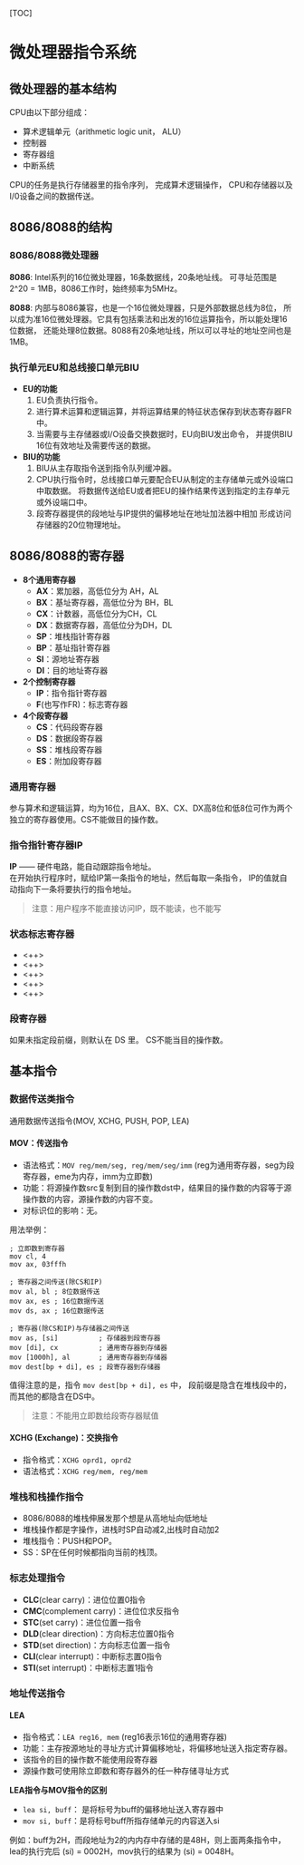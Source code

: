 [TOC]

# 微处理器指令系统

## 微处理器的基本结构

CPU由以下部分组成：

- 算术逻辑单元（arithmetic logic unit， ALU）
- 控制器
- 寄存器组
- 中断系统

CPU的任务是执行存储器里的指令序列，
完成算术逻辑操作，
CPU和存储器以及I/0设备之间的数据传送。

## 8086/8088的结构

### 8086/8088微处理器

**8086**: Intel系列的16位微处理器，16条数据线，20条地址线。
可寻址范围是 2^20 = 1MB，8086工作时，始终频率为5MHz。

**8088**: 内部与8086兼容，也是一个16位微处理器，只是外部数据总线为8位，
所以成为准16位微处理器。它具有包括乘法和出发的16位运算指令，所以能处理16位数据，
还能处理8位数据。8088有20条地址线，所以可以寻址的地址空间也是 1MB。

### 执行单元EU和总线接口单元BIU

+ **EU的功能**
  1. EU负责执行指令。
  2. 进行算术运算和逻辑运算，并将运算结果的特征状态保存到状态寄存器FR中。
  3. 当需要与主存储器或I/O设备交换数据时，EU向BIU发出命令，
     并提供BIU 16位有效地址及需要传送的数据。
+ **BIU的功能**
  1. BIU从主存取指令送到指令队列缓冲器。
  2. CPU执行指令时，总线接口单元要配合EU从制定的主存储单元或外设端口中取数据。
     将数据传送给EU或者把EU的操作结果传送到指定的主存单元或外设端口中。
  3. 段寄存器提供的段地址与IP提供的偏移地址在地址加法器中相加
     形成访问存储器的20位物理地址。

## 8086/8088的寄存器

+ **8个通用寄存器**
  - **AX**：累加器，高低位分为 AH，AL
  - **BX**：基址寄存器，高低位分为 BH，BL
  - **CX**：计数器，高低位分为CH，CL
  - **DX**：数据寄存器，高低位分为DH，DL
  - **SP**：堆栈指针寄存器
  - **BP**：基址指针寄存器
  - **SI**：源地址寄存器
  - **DI**：目的地址寄存器
+ **2个控制寄存器**
  - **IP**：指令指针寄存器
  - **F**(也写作FR)：标志寄存器
+ **4个段寄存器**
  - **CS**：代码段寄存器
  - **DS**：数据段寄存器
  - **SS**：堆栈段寄存器
  - **ES**：附加段寄存器

### 通用寄存器

参与算术和逻辑运算，均为16位，且AX、BX、CX、DX高8位和低8位可作为两个独立的寄存器使用。CS不能做目的操作数。

### 指令指针寄存器IP

**IP** —— 硬件电路，能自动跟踪指令地址。<br>
在开始执行程序时，赋给IP第一条指令的地址，然后每取一条指令，
IP的值就自动指向下一条将要执行的指令地址。

> 注意：用户程序不能直接访问IP，既不能读，也不能写

### 状态标志寄存器

- <++>
- <++>
- <++>
- <++>
- <++>

### 段寄存器

如果未指定段前缀，则默认在 DS 里。
CS不能当目的操作数。

## 基本指令

### 数据传送类指令

通用数据传送指令(MOV, XCHG, PUSH, POP, LEA)

#### MOV：传送指令

- 语法格式：```MOV reg/mem/seg, reg/mem/seg/imm```
  (reg为通用寄存器，seg为段寄存器，eme为内存，imm为立即数)
- 功能：将源操作数src复制到目的操作数dst中，结果目的操作数的内容等于源操作数的内容，源操作数的内容不变。
- 对标识位的影响：无。

用法举例：

```assembly
; 立即数到寄存器
mov cl, 4 
mov ax, 03fffh

; 寄存器之间传送(除CS和IP)
mov al, bl ; 8位数据传送
mov ax, es ; 16位数据传送
mov ds, ax ; 16位数据传送

; 寄存器(除CS和IP)与存储器之间传送
mov as, [si]          ; 存储器到段寄存器
mov [di], cx          ; 通用寄存器到存储器
mov [1000h], al       ; 通用寄存器到存储器
mov dest[bp + di], es ; 段寄存器到存储器
```
值得注意的是，指令 ```mov dest[bp + di], es``` 中，
段前缀是隐含在堆栈段中的，而其他的都隐含在DS中。

>注意：不能用立即数给段寄存器赋值

#### XCHG (Exchange)：交换指令

- 指令格式：```XCHG oprd1, oprd2```
- 语法格式：```XCHG reg/mem, reg/mem```

### 堆栈和栈操作指令

- 8086/8088的堆栈伸展发那个想是从高地址向低地址
- 堆栈操作都是字操作，进栈时SP自动减2,出栈时自动加2
- 堆栈指令：PUSH和POP。
- SS：SP在任何时候都指向当前的栈顶。

### 标志处理指令
 
- **CLC**(clear carry)：进位位置0指令
- **CMC**(complement carry)：进位位求反指令
- **STC**(set carry)：进位位置一指令
- **DLD**(clear direction)：方向标志位置0指令
- **STD**(set direction)：方向标志位置一指令
- **CLI**(clear interrupt)：中断标志置0指令
- **STI**(set interrupt)：中断标志置1指令


### 地址传送指令

#### LEA

- 指令格式：```LEA reg16, mem``` (reg16表示16位的通用寄存器)
- 功能：主存按源地址的寻址方式计算偏移地址，将偏移地址送入指定寄存器。
- 该指令的目的操作数不能使用段寄存器
- 源操作数可使用除立即数和寄存器外的任一种存储寻址方式

**LEA指令与MOV指令的区别**

- ```lea si, buff```： 是将标号为buff的偏移地址送入寄存器中
- ```mov si, buff```：是将标号buff所指存储单元的内容送入si

例如：buff为2H，而段地址为2的内内存中存储的是48H，则上面两条指令中，
lea的执行完后 (si) = 0002H，mov执行的结果为 (si) = 0048H。

